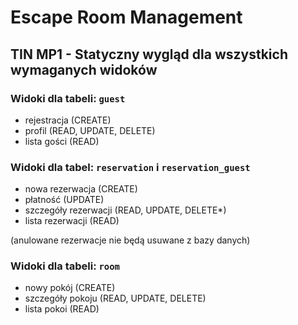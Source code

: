 # Escape Room Management

## TIN MP1 - Statyczny wygląd dla wszystkich wymaganych widoków

### Widoki dla tabeli: `guest`

* rejestracja (CREATE)
* profil (READ, UPDATE, DELETE)
* lista gości (READ)

### Widoki dla tabel: `reservation` i `reservation_guest`

* nowa rezerwacja (CREATE)
* płatność (UPDATE)
* szczegóły rezerwacji (READ, UPDATE, DELETE*)
* lista rezerwacji (READ)

(anulowane rezerwacje nie będą usuwane z bazy danych)

### Widoki dla tabeli: `room`

* nowy pokój (CREATE)
* szczegóły pokoju (READ, UPDATE, DELETE)
* lista pokoi (READ)

